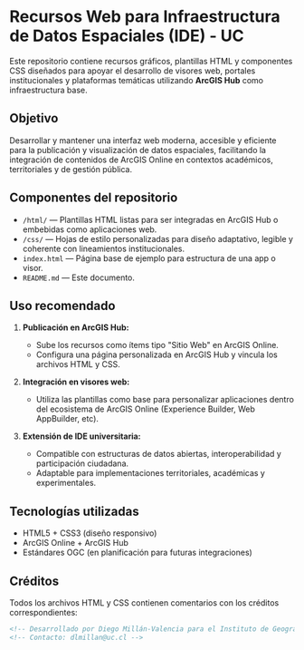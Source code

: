 #  Recursos Web para Infraestructura de Datos Espaciales (IDE) - UC

Este repositorio contiene recursos gráficos, plantillas HTML y componentes CSS diseñados para apoyar el desarrollo de visores web, portales institucionales y plataformas temáticas utilizando **ArcGIS Hub** como infraestructura base.

##  Objetivo

Desarrollar y mantener una interfaz web moderna, accesible y eficiente para la publicación y visualización de datos espaciales, facilitando la integración de contenidos de ArcGIS Online en contextos académicos, territoriales y de gestión pública.

##  Componentes del repositorio

- `/html/` — Plantillas HTML listas para ser integradas en ArcGIS Hub o embebidas como aplicaciones web.
- `/css/` — Hojas de estilo personalizadas para diseño adaptativo, legible y coherente con lineamientos institucionales.
- `index.html` — Página base de ejemplo para estructura de una app o visor.
- `README.md` — Este documento.

##  Uso recomendado

1. **Publicación en ArcGIS Hub:**
   - Sube los recursos como ítems tipo "Sitio Web" en ArcGIS Online.
   - Configura una página personalizada en ArcGIS Hub y vincula los archivos HTML y CSS.

2. **Integración en visores web:**
   - Utiliza las plantillas como base para personalizar aplicaciones dentro del ecosistema de ArcGIS Online (Experience Builder, Web AppBuilder, etc).

3. **Extensión de IDE universitaria:**
   - Compatible con estructuras de datos abiertas, interoperabilidad y participación ciudadana.
   - Adaptable para implementaciones territoriales, académicas y experimentales.

## Tecnologías utilizadas

- HTML5 + CSS3 (diseño responsivo)
- ArcGIS Online + ArcGIS Hub
- Estándares OGC (en planificación para futuras integraciones)

##  Créditos

Todos los archivos HTML y CSS contienen comentarios con los créditos correspondientes:

```html
<!-- Desarrollado por Diego Millán-Valencia para el Instituto de Geografía UC -->
<!-- Contacto: dlmillan@uc.cl -->
